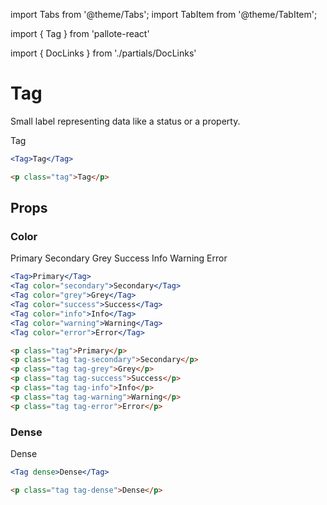 ---
---
import Tabs from '@theme/Tabs';
import TabItem from '@theme/TabItem';

import { Tag } from 'pallote-react'

import { DocLinks } from './partials/DocLinks'

# Tag

Small label representing data like a status or a property.

<DocLinks
  figma="https://www.figma.com/design/bEeQ97jqZFWepD0x4oU5k7/Pallote?node-id=2819-3812&t=ZYFabUeMuvoaOdby-11"
  storybook="https://react.pallote.com/?path=/docs/components-tag--docs"
/>

<div class="docs_block">
  <Tag>Tag</Tag>
</div>

<Tabs groupId="package" queryString>
  <TabItem value="react" label="React">

```jsx
<Tag>Tag</Tag>
```
  </TabItem>
  <TabItem value="css" label="CSS">

```html
<p class="tag">Tag</p>
```
  </TabItem>
</Tabs>

## Props

### Color

<div class="docs_block">
  <Tag>Primary</Tag>
  <Tag color="secondary">Secondary</Tag>
  <Tag color="grey">Grey</Tag>
  <Tag color="success">Success</Tag>
  <Tag color="info">Info</Tag>
  <Tag color="warning">Warning</Tag>
  <Tag color="error">Error</Tag>
</div>

<Tabs groupId="package" queryString>
  <TabItem value="react" label="React">

```jsx
<Tag>Primary</Tag>
<Tag color="secondary">Secondary</Tag>
<Tag color="grey">Grey</Tag>
<Tag color="success">Success</Tag>
<Tag color="info">Info</Tag>
<Tag color="warning">Warning</Tag>
<Tag color="error">Error</Tag>
```
  </TabItem>
  <TabItem value="css" label="CSS">

```html
<p class="tag">Primary</p>
<p class="tag tag-secondary">Secondary</p>
<p class="tag tag-grey">Grey</p>
<p class="tag tag-success">Success</p>
<p class="tag tag-info">Info</p>
<p class="tag tag-warning">Warning</p>
<p class="tag tag-error">Error</p>
```
  </TabItem>
</Tabs>

### Dense

<div class="docs_block">
  <Tag dense>Dense</Tag>
</div>

<Tabs groupId="package" queryString>
  <TabItem value="react" label="React">

```jsx
<Tag dense>Dense</Tag>
```
  </TabItem>
  <TabItem value="css" label="CSS">

```html
<p class="tag tag-dense">Dense</p>
```
  </TabItem>
</Tabs>

